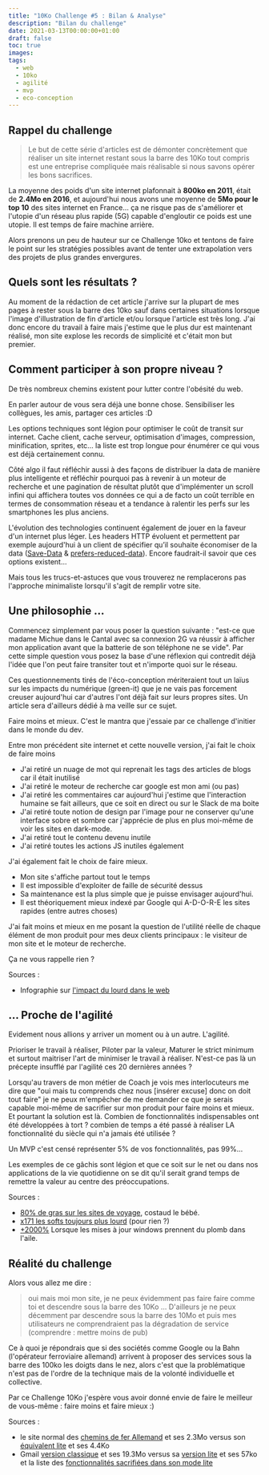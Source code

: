 ```yaml
---
title: "10Ko Challenge #5 : Bilan & Analyse"
description: "Bilan du challenge"
date: 2021-03-13T00:00:00+01:00
draft: false
toc: true
images:
tags:
  - web
  - 10ko
  - agilité
  - mvp
  - eco-conception
---
```


## Rappel du challenge

> Le but de cette série d'articles est de démonter concrètement que réaliser un site internet restant sous la barre des 10Ko tout compris est une entreprise compliquée mais réalisable si nous savons opérer les bons sacrifices.

La moyenne des poids d'un site internet plafonnait à **800ko en 2011**, était de **2.4Mo en 2016**, et aujourd'hui nous avons une moyenne de **5Mo pour le top 10** des sites internet en France... ça ne risque pas de s'améliorer et l'utopie d'un réseau plus rapide (5G) capable d'engloutir ce poids est une utopie. Il est temps de faire machine arrière.

Alors prenons un peu de hauteur sur ce Challenge 10ko et tentons de faire le point sur les stratégies possibles avant de tenter une extrapolation vers des projets de plus grandes envergures.

## Quels sont les résultats ?

Au moment de la rédaction de cet article j'arrive sur la plupart de mes pages à rester sous la barre des 10ko sauf dans certaines situations lorsque l'image d'illustration de fin d'article et/ou lorsque l'article est très long. J'ai donc encore du travail à faire mais j'estime que le plus dur est maintenant réalisé, mon site explose les records de simplicité et c'était mon but premier.

## Comment participer à son propre niveau ?

De très nombreux chemins existent pour lutter contre l'obésité du web. 

En parler autour de vous sera déjà une bonne chose. Sensibiliser les collègues, les amis, partager ces articles :D 

Les options techniques sont légion pour optimiser le coût de transit sur internet. Cache client, cache serveur, optimisation d'images, compression, minification, sprites, etc… la liste est trop longue pour énumérer ce qui vous est déjà certainement connu.

Côté algo il faut réfléchir aussi à des façons de distribuer la data de manière plus intelligente et réfléchir pourquoi pas à revenir à un moteur de recherche et une pagination de résultat plutôt que d'implémenter un scroll infini qui affichera toutes vos données ce qui a de facto un coût terrible en termes de consommation réseau et a tendance à ralentir les perfs sur les smartphones les plus anciens.

L'évolution des technologies continuent également de jouer en la faveur d'un internet plus léger. Les headers HTTP évoluent et permettent par exemple aujourd'hui à un client de spécifier qu’il souhaite économiser de la data ([Save-Data](https://developer.mozilla.org/en-US/docs/Web/HTTP/Headers/Save-Data) & [prefers-reduced-data](https://developer.mozilla.org/en-US/docs/Web/CSS/@media/prefers-reduced-data)). Encore faudrait-il savoir que ces options existent...

Mais tous les trucs-et-astuces que vous trouverez ne remplacerons pas l'approche minimaliste lorsqu'il s'agit de remplir votre site.

## Une philosophie ...

Commencez simplement par vous poser la question suivante : "est-ce que madame Michue dans le Cantal avec sa connexion 2G va réussir à afficher mon application avant que la batterie de son téléphone ne se vide". Par cette simple question vous posez la base d'une réflexion qui contredit déjà l'idée que l'on peut faire transiter tout et n'importe quoi sur le réseau.

Ces questionnements tirés de l'éco-conception mériteraient tout un laïus sur les impacts du numérique (green-it) que je ne vais pas forcement creuser aujourd'hui car d'autres l'ont déjà fait sur leurs propres sites. Un article sera d'ailleurs dédié à ma veille sur ce sujet.

Faire moins et mieux. C'est le mantra que j'essaie par ce challenge d'initier dans le monde du dev. 

Entre mon précédent site internet et cette nouvelle version, j'ai fait le choix de faire moins 
 - J'ai retiré un nuage de mot qui reprenait les tags des articles de blogs car il était inutilisé 
 - J'ai retiré le moteur de recherche car google est mon ami (ou pas)
 - J'ai retiré les commentaires car aujourd'hui j'estime que l'interaction humaine se fait ailleurs, que ce soit en direct ou sur le Slack de ma boite
 - J'ai retiré toute notion de design par l'image pour ne conserver qu'une interface sobre et sombre car j'apprécie de plus en plus moi-même de voir les sites en dark-mode.
 - J'ai retiré tout le contenu devenu inutile
 - J'ai retiré toutes les actions JS inutiles également

J'ai également fait le choix de faire mieux.
 - Mon site s'affiche partout tout le temps
 - Il est impossible d'exploiter de faille de sécurité dessus
 - Sa maintenance est la plus simple que je puisse envisager aujourd'hui.
 - Il est théoriquement mieux indexé par Google qui A-D-O-R-E les sites rapides (entre autres choses)

J'ai fait moins et mieux en me posant la question de l'utilité réelle de chaque élément de mon produit pour mes deux clients principaux : le visiteur de mon site et le moteur de recherche.

Ça ne vous rappelle rien ?

Sources :
 - Infographie sur [l'impact du lourd dans le web](https://blog.kissmetrics.com/wp-content/uploads/2011/04/loading-time.pdf)

## ... Proche de l'agilité

Evidement nous allions y arriver un moment ou à un autre. L'agilité.

Prioriser le travail à réaliser, Piloter par la valeur, Maturer le strict minimum et surtout maitriser l'art de minimiser le travail à réaliser. N'est-ce pas là un précepte insufflé par l'agilité ces 20 dernières années ?

Lorsqu'au travers de mon métier de Coach je vois mes interlocuteurs me dire que "oui mais tu comprends chez nous [insérer excuse] donc on doit tout faire" je ne peux m'empêcher de me demander ce que je serais capable moi-même de sacrifier sur mon produit pour faire moins et mieux. Et pourtant la solution est là. Combien de fonctionnalités indispensables ont été développées à tort ? combien de temps a été passé à réaliser LA fonctionnalité du siècle qui n'a jamais été utilisée ? 

Un MVP c'est censé représenter 5% de vos fonctionnalités, pas 99%...

Les exemples de ce gâchis sont légion et que ce soit sur le net ou dans nos applications de la vie quotidienne on se dit qu'il serait grand temps de remettre la valeur au centre des préoccupations.

Sources : 
 - [80% de gras sur les sites de voyage](https://www.tom.travel/2020/03/26/le-chiffre-de-la-semaine-80-pourcent/), costaud le bébé.
 - [x171 les softs toujours plus lourd](https://www.greenit.fr/2020/08/18/x171-la-croissance-du-poids-de-nos-logiciels/) (pour rien ?)
 - [+2000%](https://www.silicon.fr/mises-a-jour-cumulatives-windows-10-obeses-entreprises-160701.html) Lorsque les mises à jour windows prennent du plomb dans l'aile.

## Réalité du challenge

Alors vous allez me dire : 
> oui mais moi mon site, je ne peux évidemment pas faire faire comme toi et descendre sous la barre des 10Ko ... D'ailleurs je ne peux décemment par descendre sous la barre des 10Mo et puis mes utilisateurs ne comprendraient pas la dégradation de service (comprendre : mettre moins de pub)

Ce à quoi je répondrais que si des sociétés comme Google ou la Bahn (l'opérateur ferroviaire allemand) arrivent à proposer des services sous la barre des 100ko les doigts dans le nez, alors c'est que la problématique n'est pas de l'ordre de la technique mais de la volonté individuelle et collective.

Par ce Challenge 10Ko j'espère vous avoir donné envie de faire le meilleur de vous-même : faire moins et faire mieux :) 

Sources : 
 - le site normal des [chemins de fer Allemand](https://reiseauskunft.bahn.de/) et ses 2.3Mo versus son [équivalent lite](https://reiseauskunft.bahn.de/bin/query.exe/el) et ses 4.4Ko
 - Gmail [version classique](https://mail.google.com/mail/u/0/#inbox) et ses 19.3Mo versus sa [version lite](https://mail.google.com/mail/u/0/h/) et ses 57ko et la liste des [fonctionnalités sacrifiées dans son mode lite](https://support.google.com/mail/answer/15049?hl=fr)


